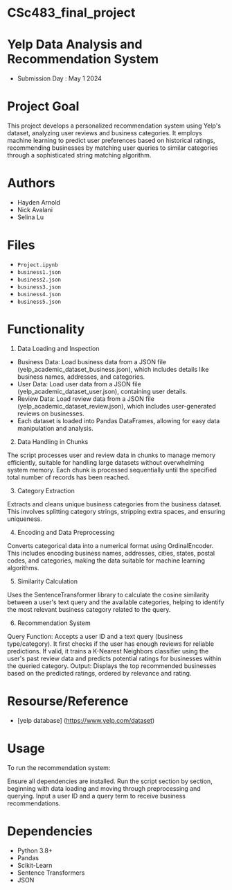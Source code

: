 # CSc483_final_project
# Yelp Data Analysis and Recommendation System
- Submission Day : May 1 2024

# Project Goal
This project develops a personalized recommendation system using Yelp's dataset, analyzing user reviews and business categories. It employs machine learning to predict user preferences based on historical ratings, recommending businesses by matching user queries to similar categories through a sophisticated string matching algorithm.

# Authors
- Hayden Arnold
- Nick Avalani
- Selina Lu

# Files
- `Project.ipynb`
- `business1.json`
- `business2.json`
- `business3.json`
- `business4.json`
- `business5.json`


# Functionality
1. Data Loading and Inspection

- Business Data: Load business data from a JSON file (yelp_academic_dataset_business.json), which includes details like business names, addresses, and categories.
- User Data: Load user data from a JSON file (yelp_academic_dataset_user.json), containing user details.
- Review Data: Load review data from a JSON file (yelp_academic_dataset_review.json), which includes user-generated reviews on businesses.
- Each dataset is loaded into Pandas DataFrames, allowing for easy data manipulation and analysis.

2. Data Handling in Chunks

The script processes user and review data in chunks to manage memory efficiently, suitable for handling large datasets without overwhelming system memory. Each chunk is processed sequentially until the specified total number of records has been reached.

3. Category Extraction

Extracts and cleans unique business categories from the business dataset. This involves splitting category strings, stripping extra spaces, and ensuring uniqueness.

4. Encoding and Data Preprocessing

Converts categorical data into a numerical format using OrdinalEncoder. This includes encoding business names, addresses, cities, states, postal codes, and categories, making the data suitable for machine learning algorithms.

5. Similarity Calculation

Uses the SentenceTransformer library to calculate the cosine similarity between a user's text query and the available categories, helping to identify the most relevant business category related to the query.

6. Recommendation System

Query Function: Accepts a user ID and a text query (business type/category). It first checks if the user has enough reviews for reliable predictions. If valid, it trains a K-Nearest Neighbors classifier using the user's past review data and predicts potential ratings for businesses within the queried category.
Output: Displays the top recommended businesses based on the predicted ratings, ordered by relevance and rating.

# Resourse/Reference 
- [yelp database] (https://www.yelp.com/dataset)


# Usage
To run the recommendation system:

Ensure all dependencies are installed.
Run the script section by section, beginning with data loading and moving through preprocessing and querying.
Input a user ID and a query term to receive business recommendations.

# Dependencies
- Python 3.8+
- Pandas
- Scikit-Learn
- Sentence Transformers
- JSON